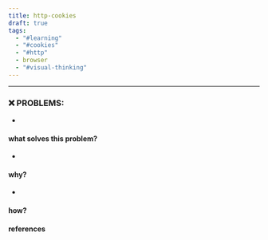 ```yaml
---
title: http-cookies
draft: true
tags:
  - "#learning"
  - "#cookies"
  - "#http"
  - browser
  - "#visual-thinking"
---
```

 
---

 ### ❌ PROBLEMS:
* 

#### what solves this problem?
* 
#### why?

* 

#### how?


#### references




